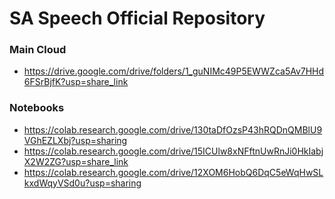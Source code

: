 # SA Speech Official Repository

### Main Cloud
- https://drive.google.com/drive/folders/1_guNIMc49P5EWWZca5Av7HHd6FSrBjfK?usp=share_link

### Notebooks
- https://colab.research.google.com/drive/130taDfOzsP43hRQDnQMBlU9VGhEZLXbj?usp=sharing
- https://colab.research.google.com/drive/15ICUlw8xNFftnUwRnJi0HkIabjX2W2ZG?usp=share_link
- https://colab.research.google.com/drive/12XOM6HobQ6DqC5eWqHwSLkxdWqyVSd0u?usp=sharing
